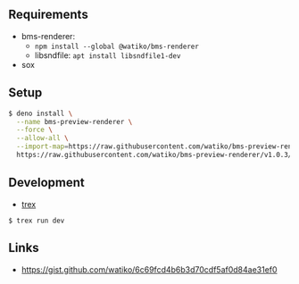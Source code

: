 ## Requirements

- bms-renderer:
  - `npm install --global @watiko/bms-renderer`
  - libsndfile: `apt install libsndfile1-dev`
- sox

## Setup

```bash
$ deno install \
  --name bms-preview-renderer \
  --force \
  --allow-all \
  --import-map=https://raw.githubusercontent.com/watiko/bms-preview-renderer/v1.0.3/import_map.json \
  https://raw.githubusercontent.com/watiko/bms-preview-renderer/v1.0.3/cli.ts
```

## Development

- [trex](https://github.com/crewdevio/Trex)

```console
$ trex run dev
```

## Links

- https://gist.github.com/watiko/6c69fcd4b6b3d70cdf5af0d84ae31ef0
